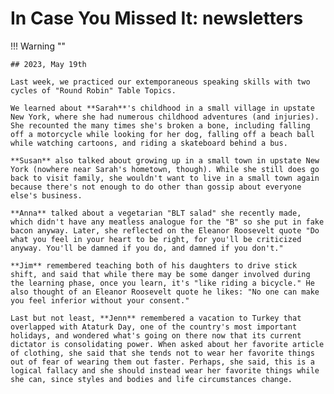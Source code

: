 # In Case You Missed It: newsletters

!!! Warning ""

    ## 2023, May 19th
    
    Last week, we practiced our extemporaneous speaking skills with two cycles of "Round Robin" Table Topics.
    
    We learned about **Sarah**'s childhood in a small village in upstate New York, where she had numerous childhood adventures (and injuries). She recounted the many times she's broken a bone, including falling off a motorcycle while looking for her dog, falling off a beach ball while watching cartoons, and riding a skateboard behind a bus.
    
    **Susan** also talked about growing up in a small town in upstate New York (nowhere near Sarah's hometown, though). While she still does go back to visit family, she wouldn't want to live in a small town again because there's not enough to do other than gossip about everyone else's business.
    
    **Anna** talked about a vegetarian "BLT salad" she recently made, which didn't have any meatless analogue for the "B" so she put in fake bacon anyway. Later, she reflected on the Eleanor Roosevelt quote "Do what you feel in your heart to be right, for you'll be criticized anyway. You'll be damned if you do, and damned if you don't."
    
    **Jim** remembered teaching both of his daughters to drive stick shift, and said that while there may be some danger involved during the learning phase, once you learn, it's "like riding a bicycle." He also thought of an Eleanor Roosevelt quote he likes: "No one can make you feel inferior without your consent."
    
    Last but not least, **Jenn** remembered a vacation to Turkey that overlapped with Ataturk Day, one of the country's most important holidays, and wondered what's going on there now that its current dictator is consolidating power. When asked about her favorite article of clothing, she said that she tends not to wear her favorite things out of fear of wearing them out faster. Perhaps, she said, this is a logical fallacy and she should instead wear her favorite things while she can, since styles and bodies and life circumstances change.
